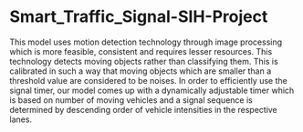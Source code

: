 # Smart_Traffic_Signal-SIH-Project
This model uses motion detection technology through image processing which is more feasible, consistent and requires lesser resources. This technology detects moving objects rather than classifying them. This is calibrated in such a way that moving objects which are smaller than a threshold value are considered to be noises. In order to efficiently use the signal timer, our model comes up with a dynamically adjustable timer which is based on number of moving vehicles and a signal sequence is determined by descending order of vehicle intensities in the respective lanes.
